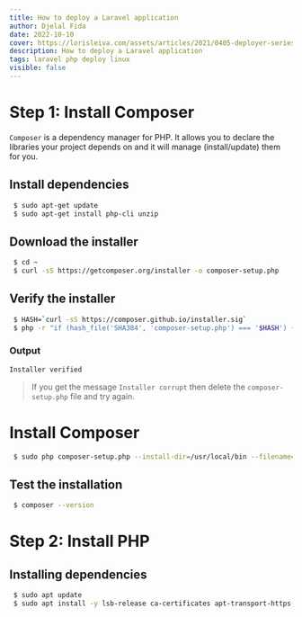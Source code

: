 ```yaml
---
title: How to deploy a Laravel application
author: Djelal Fida
date: 2022-10-10
cover: https://lorisleiva.com/assets/articles/2021/0405-deployer-series/cover.jpg
description: How to deploy a Laravel application
tags: laravel php deploy linux
visible: false
---
```


# Step 1: Install Composer

`Composer` is a dependency manager for PHP. It allows you to declare the libraries your project depends on and it will manage (install/update) them for you.

## Install dependencies

```bash
 $ sudo apt-get update
 $ sudo apt-get install php-cli unzip
```

## Download the installer

```bash
 $ cd ~
 $ curl -sS https://getcomposer.org/installer -o composer-setup.php
```

## Verify the installer

```bash
 $ HASH=`curl -sS https://composer.github.io/installer.sig`
 $ php -r "if (hash_file('SHA384', 'composer-setup.php') === '$HASH') { echo 'Installer verified'; } else { echo 'Installer corrupt'; unlink('composer-setup.php'); } echo PHP_EOL;"
```

### Output

```bash
Installer verified
```

> If you get the message `Installer corrupt` then delete the `composer-setup.php` file and try again.

# Install Composer

```bash
 $ sudo php composer-setup.php --install-dir=/usr/local/bin --filename=composer
```

## Test the installation

```bash
 $ composer --version
```

# Step 2: Install PHP

## Installing dependencies

```bash
 $ sudo apt update
 $ sudo apt install -y lsb-release ca-certificates apt-transport-https software-properties-common gnupg2
```
